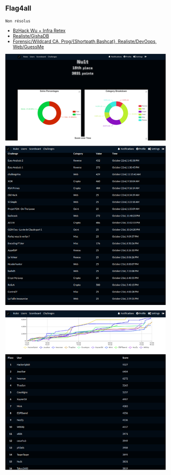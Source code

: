 ## Flag4all

`Non résolus`

- [BzHack Wu + Infra Retex](https://github.com/BZHack/Flag4All-2023-WriteUp)
- [Realiste/GishaDB](https://nozyzy.github.io/posts/gishadb/)
- [Forensic/Wildcard CA, Prog/{Shortpath,Bashcat}, Realiste/DevOops, Web/GuessMe](https://github.com/Baend/Writeup/tree/main/2023/flag4all)

![](./place.png)

![](./challs.png)

![](./final.png)
